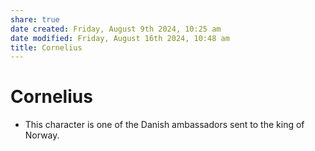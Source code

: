 ```yaml
---
share: true
date created: Friday, August 9th 2024, 10:25 am
date modified: Friday, August 16th 2024, 10:48 am
title: Cornelius
---
```


# Cornelius

- This character is one of the Danish ambassadors sent to the king of Norway.